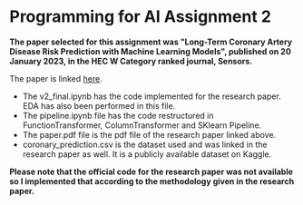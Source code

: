 # Programming for AI Assignment 2

**The paper selected for this assignment was "Long-Term Coronary Artery Disease Risk Prediction with Machine Learning Models", published on 20 January 2023, in the HEC W Category ranked journal, Sensors.**

The paper is linked [here](https://www.mdpi.com/1424-8220/23/3/1193).

- The v2_final.ipynb has the code implemented for the research paper. EDA has also been performed in this file.
- The pipeline.ipynb file has the code restructured in FunctionTransformer, ColumnTransformer and SKlearn Pipeline.
- The paper.pdf file is the pdf file of the research paper linked above.
- coronary_prediction.csv is the dataset used and was linked in the research paper as well. It is a publicly available dataset on Kaggle.

**Please note that the official code for the research paper was not available so I implemented that according to the methodology given in the research paper.**
